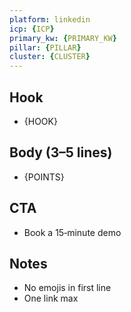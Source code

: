 ```yaml
---
platform: linkedin
icp: {ICP}
primary_kw: {PRIMARY_KW}
pillar: {PILLAR}
cluster: {CLUSTER}
---
```


## Hook
- {HOOK}

## Body (3–5 lines)
- {POINTS}

## CTA
- Book a 15‑minute demo

## Notes
- No emojis in first line
- One link max
